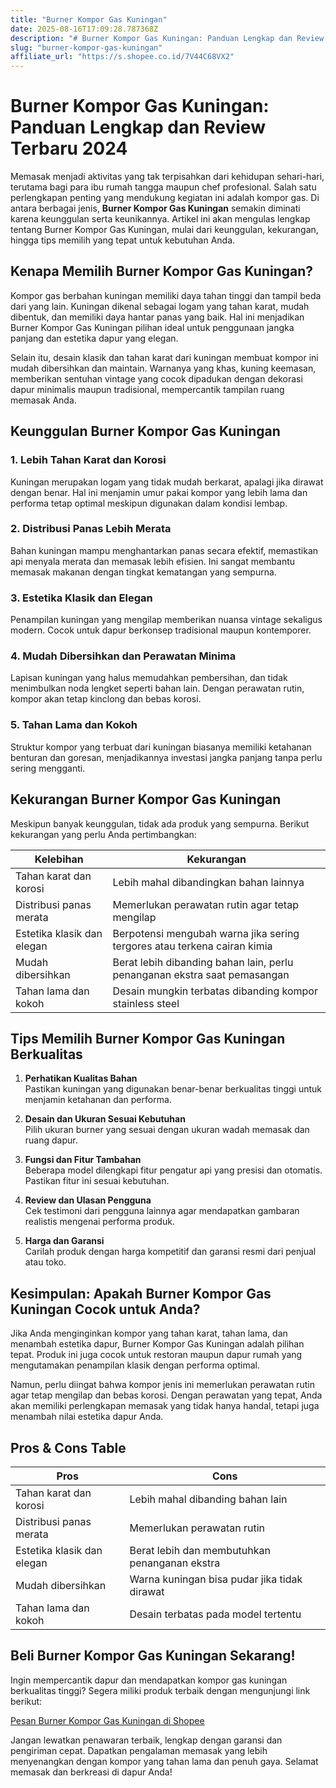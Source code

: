 ```yaml
---
title: "Burner Kompor Gas Kuningan"
date: 2025-08-16T17:09:28.787368Z
description: "# Burner Kompor Gas Kuningan: Panduan Lengkap dan Review Terbaru 2024..."
slug: "burner-kompor-gas-kuningan"
affiliate_url: "https://s.shopee.co.id/7V44C68VX2"
---
```

# Burner Kompor Gas Kuningan: Panduan Lengkap dan Review Terbaru 2024

Memasak menjadi aktivitas yang tak terpisahkan dari kehidupan sehari-hari, terutama bagi para ibu rumah tangga maupun chef profesional. Salah satu perlengkapan penting yang mendukung kegiatan ini adalah kompor gas. Di antara berbagai jenis, **Burner Kompor Gas Kuningan** semakin diminati karena keunggulan serta keunikannya. Artikel ini akan mengulas lengkap tentang Burner Kompor Gas Kuningan, mulai dari keunggulan, kekurangan, hingga tips memilih yang tepat untuk kebutuhan Anda.

## Kenapa Memilih Burner Kompor Gas Kuningan?

Kompor gas berbahan kuningan memiliki daya tahan tinggi dan tampil beda dari yang lain. Kuningan dikenal sebagai logam yang tahan karat, mudah dibentuk, dan memiliki daya hantar panas yang baik. Hal ini menjadikan Burner Kompor Gas Kuningan pilihan ideal untuk penggunaan jangka panjang dan estetika dapur yang elegan.

Selain itu, desain klasik dan tahan karat dari kuningan membuat kompor ini mudah dibersihkan dan maintain. Warnanya yang khas, kuning keemasan, memberikan sentuhan vintage yang cocok dipadukan dengan dekorasi dapur minimalis maupun tradisional, mempercantik tampilan ruang memasak Anda.

## Keunggulan Burner Kompor Gas Kuningan

### 1. Lebih Tahan Karat dan Korosi  
Kuningan merupakan logam yang tidak mudah berkarat, apalagi jika dirawat dengan benar. Hal ini menjamin umur pakai kompor yang lebih lama dan performa tetap optimal meskipun digunakan dalam kondisi lembap.

### 2. Distribusi Panas Lebih Merata  
Bahan kuningan mampu menghantarkan panas secara efektif, memastikan api menyala merata dan memasak lebih efisien. Ini sangat membantu memasak makanan dengan tingkat kematangan yang sempurna.

### 3. Estetika Klasik dan Elegan  
Penampilan kuningan yang mengilap memberikan nuansa vintage sekaligus modern. Cocok untuk dapur berkonsep tradisional maupun kontemporer.

### 4. Mudah Dibersihkan dan Perawatan Minima  
Lapisan kuningan yang halus memudahkan pembersihan, dan tidak menimbulkan noda lengket seperti bahan lain. Dengan perawatan rutin, kompor akan tetap kinclong dan bebas korosi.

### 5. Tahan Lama dan Kokoh  
Struktur kompor yang terbuat dari kuningan biasanya memiliki ketahanan benturan dan goresan, menjadikannya investasi jangka panjang tanpa perlu sering mengganti.

## Kekurangan Burner Kompor Gas Kuningan

Meskipun banyak keunggulan, tidak ada produk yang sempurna. Berikut kekurangan yang perlu Anda pertimbangkan:

| **Kelebihan** | **Kekurangan** |
|--------------|----------------|
| Tahan karat dan korosi | Lebih mahal dibandingkan bahan lainnya |
| Distribusi panas merata | Memerlukan perawatan rutin agar tetap mengilap |
| Estetika klasik dan elegan | Berpotensi mengubah warna jika sering tergores atau terkena cairan kimia |
| Mudah dibersihkan | Berat lebih dibanding bahan lain, perlu penanganan ekstra saat pemasangan |
| Tahan lama dan kokoh | Desain mungkin terbatas dibanding kompor stainless steel |

## Tips Memilih Burner Kompor Gas Kuningan Berkualitas

1. **Perhatikan Kualitas Bahan**  
Pastikan kuningan yang digunakan benar-benar berkualitas tinggi untuk menjamin ketahanan dan performa.

2. **Desain dan Ukuran Sesuai Kebutuhan**  
Pilih ukuran burner yang sesuai dengan ukuran wadah memasak dan ruang dapur.

3. **Fungsi dan Fitur Tambahan**  
Beberapa model dilengkapi fitur pengatur api yang presisi dan otomatis. Pastikan fitur ini sesuai kebutuhan.

4. **Review dan Ulasan Pengguna**  
Cek testimoni dari pengguna lainnya agar mendapatkan gambaran realistis mengenai performa produk.

5. **Harga dan Garansi**  
Carilah produk dengan harga kompetitif dan garansi resmi dari penjual atau toko.

## Kesimpulan: Apakah Burner Kompor Gas Kuningan Cocok untuk Anda?

Jika Anda menginginkan kompor yang tahan karat, tahan lama, dan menambah estetika dapur, Burner Kompor Gas Kuningan adalah pilihan tepat. Produk ini juga cocok untuk restoran maupun dapur rumah yang mengutamakan penampilan klasik dengan performa optimal.

Namun, perlu diingat bahwa kompor jenis ini memerlukan perawatan rutin agar tetap mengilap dan bebas korosi. Dengan perawatan yang tepat, Anda akan memiliki perlengkapan memasak yang tidak hanya handal, tetapi juga menambah nilai estetika dapur Anda.

## Pros & Cons Table

| **Pros** | **Cons** |
|------------|-----------|
| Tahan karat dan korosi | Lebih mahal dibanding bahan lain |
| Distribusi panas merata | Memerlukan perawatan rutin |
| Estetika klasik dan elegan | Berat lebih dan membutuhkan penanganan ekstra |
| Mudah dibersihkan | Warna kuningan bisa pudar jika tidak dirawat |
| Tahan lama dan kokoh | Desain terbatas pada model tertentu |

## Beli Burner Kompor Gas Kuningan Sekarang!

Ingin mempercantik dapur dan mendapatkan kompor gas kuningan berkualitas tinggi? Segera miliki produk terbaik dengan mengunjungi link berikut:

[Pesan Burner Kompor Gas Kuningan di Shopee](https://s.shopee.co.id/7V44C68VX2)

Jangan lewatkan penawaran terbaik, lengkap dengan garansi dan pengiriman cepat. Dapatkan pengalaman memasak yang lebih menyenangkan dengan kompor yang tahan lama dan penuh gaya. Selamat memasak dan berkreasi di dapur Anda!